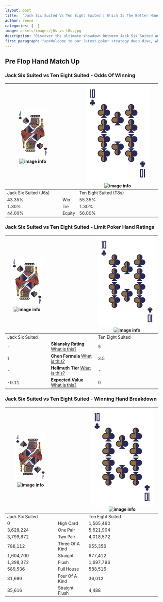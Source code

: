 ```yaml
---
layout: post
title:  "Jack Six Suited Vs Ten Eight Suited | Which Is The Better Hand In Poker? A Complete Guide"
author: reece
categories: [  ]
image: assets/images/j6s-vs-t8s.jpg
description: "Discover the ultimate showdown between Jack Six Suited and Ten Eight Suited in poker! Uncover the odds, strategies, and scenarios where one hand triumphs over the other. Get ready to up your poker game with this thrilling analysis."
first_paragraph: "<p>Welcome to our latest poker strategy deep dive, where we're pitting two distinct hands against each other in a high-stakes showdown: Jack Six Suited vs Ten Eight Suited.</p><p>In the dynamic world of poker, every decision counts, and knowing which hand holds the upper hand is key to your success at the table.</p><p>In this article, we'll dissect these two hands, explore the scenarios where one dominates the other, and equip you with the knowledge to make strategic choices that can tip the odds in your favor.</p><p>Get ready to unravel the intriguing dynamics of these poker hands and elevate your game to new heights.</p>"
---
```




[comment]: # (sp0)

## Pre Flop Hand Match Up

<div class="table hand-ratings" markdown="1"> 



### Jack Six Suited vs Ten Eight Suited - Odds Of Winning


    
| ![image info](assets/images/hand1/J.png) ![image info](assets/images/hand1/6s.png) |  | ![image info](assets/images/hand2/T.png) ![image info](assets/images/hand2/8s.png) |
| -------- | -------- | -------- |
| Jack Six Suited (J6s) |  | Ten Eight Suited (T8s) |
| 43.35% | Win | 55.35% |
| 1.30% | Tie | 1.30% |
| 44.00% | Equity | 56.00% |




[comment]: # (sp1)



### Jack Six Suited vs Ten Eight Suited - Limit Poker Hand Ratings


    
| ![image info](assets/images/hand1/J.png) ![image info](assets/images/hand1/6s.png) |  | ![image info](assets/images/hand2/T.png) ![image info](assets/images/hand2/8s.png) |
| -------- | -------- | -------- |
| Jack Six Suited |  | Ten Eight Suited |
| - | **Sklansky Rating** [What is this?](/sklansky-rating-explained) | 5 |
| 1 | **Chen Formula** [What is this?](/chen-formula-explained) | 3.5 |
| - | **Hellmuth Tier** [What is this?](/Hellmuth-tier-explained) | - |
| -0.11 | **Expected Value** [What is this?](/expected-value-explained) | 0 |




[comment]: # (sp2)



### Jack Six Suited vs Ten Eight Suited - Winning Hand Breakdown


    
| ![image info](assets/images/hand1/J.png) ![image info](assets/images/hand1/6s.png) |  | ![image info](assets/images/hand2/T.png) ![image info](assets/images/hand2/8s.png) |
| -------- | -------- | -------- |
| Jack Six Suited |  | Ten Eight Suited |
| 0 | High Card | 1,565,460 |
| 3,628,224 | One Pair | 5,621,904 |
| 3,799,872 | Two Pair | 4,018,572 |
| 788,112 | Three Of A Kind | 955,356 |
| 1,604,700 | Straight | 677,412 |
| 1,398,372 | Flush | 1,697,796 |
| 589,536 | Full House | 588,516 |
| 31,680 | Four Of A Kind | 36,012 |
| 35,616 | Straight Flush | 4,488 |




[comment]: # (sp3)



</div>

[comment]: # (sp4)



[comment]: # (sp5)

